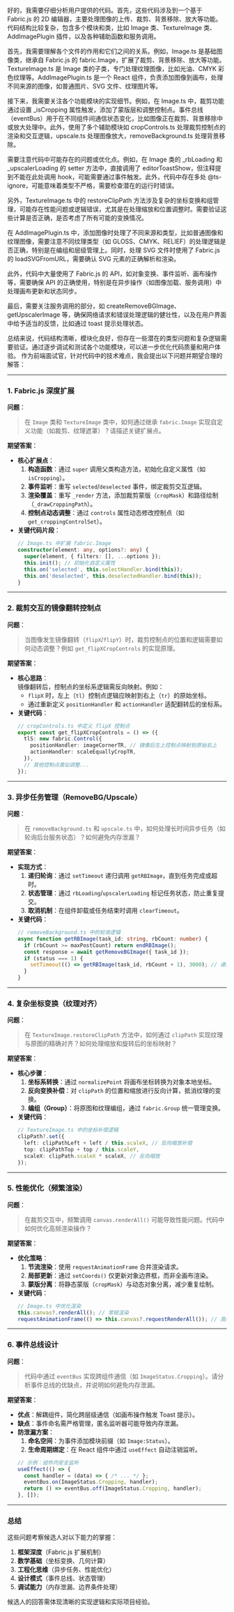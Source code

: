 好的，我需要仔细分析用户提供的代码。首先，这些代码涉及到一个基于 Fabric.js 的 2D 编辑器，主要处理图像的上传、裁剪、背景移除、放大等功能。代码结构比较复杂，包含多个模块和类，比如 Image 类、TextureImage 类、AddImagePlugin 插件，以及各种辅助函数和服务调用。

首先，我需要理解各个文件的作用和它们之间的关系。例如，Image.ts 是基础图像类，继承自 Fabric.js 的 fabric.Image，扩展了裁剪、背景移除、放大等功能。TextureImage.ts 是 Image 类的子类，专门处理纹理图像，比如光油、CMYK 彩色纹理等。AddImagePlugin.ts 是一个 React 组件，负责添加图像到画布，处理不同来源的图像，如普通图片、SVG 文件、纹理图片等。

接下来，我需要关注各个功能模块的实现细节。例如，在 Image.ts 中，裁剪功能通过设置 _isCropping 属性触发，添加了蒙版层和调整控制点。事件总线（eventBus）用于在不同组件间通信状态变化，比如图像正在裁剪、背景移除中或放大处理中。此外，使用了多个辅助模块如 cropControls.ts 处理裁剪控制点的渲染和交互逻辑，upscale.ts 处理图像放大，removeBackground.ts 处理背景移除。

需要注意代码中可能存在的问题或优化点。例如，在 Image 类的 _rbLoading 和 _upscalerLoading 的 setter 方法中，直接调用了 editorToastShow，但注释提到不能在此处调用 hook，可能需要通过事件触发。此外，代码中存在多处 @ts-ignore，可能意味着类型不严格，需要检查潜在的运行时错误。

另外，TextureImage.ts 中的 restoreClipPath 方法涉及复杂的坐标变换和组管理，可能存在性能问题或逻辑错误，尤其是在处理缩放和位置调整时。需要验证这些计算是否正确，是否考虑了所有可能的变换情况。

在 AddImagePlugin.ts 中，添加图像时处理了不同来源和类型，比如普通图像和纹理图像，需要注意不同纹理类型（如 GLOSS、CMYK、RELIEF）的处理逻辑是否正确，特别是在编组和层级管理上。同时，处理 SVG 文件时使用了 Fabric.js 的 loadSVGFromURL，需要确认 SVG 元素的正确解析和渲染。

此外，代码中大量使用了 Fabric.js 的 API，如对象变换、事件监听、画布操作等，需要确保 API 的正确使用，特别是在异步操作（如图像加载、服务调用）中处理画布更新和状态同步。

最后，需要关注服务调用的部分，如 createRemoveBGImage、getUpscalerImage 等，确保网络请求和错误处理逻辑的健壮性，以及在用户界面中给予适当的反馈，比如通过 toast 提示处理状态。

总结来说，代码结构清晰，模块化良好，但存在一些潜在的类型问题和复杂逻辑需要验证。通过逐步调试和测试各个功能模块，可以进一步优化代码质量和用户体验。
作为前端面试官，针对代码中的技术难点，我会提出以下问题并期望合理的解答：

---

### **1. Fabric.js 深度扩展**
**问题**：  
> 在 `Image` 类和 `TextureImage` 类中，如何通过继承 `fabric.Image` 实现自定义功能（如裁剪、纹理遮罩）？请描述关键扩展点。

**期望答案**：  
- **核心扩展点**：
  1. **构造函数**：通过 `super` 调用父类构造方法，初始化自定义属性（如 `isCropping`）。
  2. **事件监听**：重写 `selected`/`deselected` 事件，绑定裁剪交互逻辑。
  3. **渲染覆盖**：重写 `_render` 方法，添加裁剪蒙版（`cropMask`）和路径绘制（`_drawCroppingPath`）。
  4. **控制点动态调整**：通过 `controls` 属性动态修改控制点（如 `get_croppingControlSet`）。
- **关键代码片段**：
  ```typescript
  // Image.ts 中扩展 fabric.Image
  constructor(element: any, options?: any) {
    super(element, { filters: [], ...options });
    this.init(); // 初始化自定义属性
    this.on('selected', this.selectHandler.bind(this));
    this.on('deselected', this.deselectedHandler.bind(this));
  }
  ```

---

### **2. 裁剪交互的镜像翻转控制点**
**问题**：  
> 当图像发生镜像翻转（`flipX`/`flipY`）时，裁剪控制点的位置和逻辑需要如何动态调整？例如 `get_flipXCropControls` 的实现原理。

**期望答案**：  
- **核心思路**：  
  镜像翻转后，控制点的坐标系逻辑需反向映射。例如：
  - `flipX` 时，左上（`tl`）控制点逻辑应映射到右上（`tr`）的原始坐标。
  - 通过重新定义 `positionHandler` 和 `actionHandler` 适配翻转后的坐标系。
- **关键代码**：
  ```typescript
  // cropControls.ts 中定义 flipX 控制点
  export const get_flipXCropControls = () => ({
    tlS: new fabric.Control({
      positionHandler: imageCornerTR, // 镜像后左上控制点映射到原始右上
      actionHandler: scaleEquallyCropTR,
    }),
    // 其他控制点类似调整...
  });
  ```

---

### **3. 异步任务管理（RemoveBG/Upscale）**
**问题**：  
> 在 `removeBackground.ts` 和 `upscale.ts` 中，如何处理长时间异步任务（如轮询后台服务状态）？如何避免内存泄漏？

**期望答案**：  
- **实现方式**：
  1. **递归轮询**：通过 `setTimeout` 递归调用 `getRBImage`，直到任务完成或超时。
  2. **状态管理**：通过 `rbLoading`/`upscalerLoading` 标记任务状态，防止重复提交。
  3. **取消机制**：在组件卸载或任务结束时调用 `clearTimeout`。
- **关键代码**：
  ```typescript
  // removeBackground.ts 中的轮询逻辑
  async function getRBImage(task_id: string, rbCount: number) {
    if (rbCount >= maxPostCount) return endRBImage();
    const response = await getRemoveBGImage({ task_id });
    if (status === 1) {
      setTimeout(() => getRBImage(task_id, rbCount + 1), 3000); // 递归轮询
    }
  }
  ```

---

### **4. 复杂坐标变换（纹理对齐）**
**问题**：  
> 在 `TextureImage.restoreClipPath` 方法中，如何通过 `clipPath` 实现纹理与原图的精确对齐？如何处理缩放和旋转后的坐标映射？

**期望答案**：  
- **核心步骤**：
  1. **坐标系转换**：通过 `normalizePoint` 将画布坐标转换为对象本地坐标。
  2. **反向变换补偿**：对 `clipPath` 的位置和缩放进行反向计算，抵消纹理的变换。
  3. **编组（Group）**：将原图和纹理编组，通过 `fabric.Group` 统一管理变换。
- **关键代码**：
  ```typescript
  // TextureImage.ts 中的坐标补偿逻辑
  clipPath?.set({
    left: clipPathLeft + left / this.scaleX, // 反向缩放补偿
    top: clipPathTop + top / this.scaleY,
    scaleX: clipPath.scaleX * scaleX, // 反向缩放
  });
  ```

---

### **5. 性能优化（频繁渲染）**
**问题**：  
> 在裁剪交互中，频繁调用 `canvas.renderAll()` 可能导致性能问题。代码中如何优化高频渲染操作？

**期望答案**：  
- **优化策略**：
  1. **节流渲染**：使用 `requestAnimationFrame` 合并渲染请求。
  2. **局部更新**：通过 `setCoords()` 仅更新对象边界框，而非全画布渲染。
  3. **蒙版分离**：将静态蒙版（`cropMask`）与动态对象分离，减少重复绘制。
- **关键代码**：
  ```typescript
  // Image.ts 中优化渲染
  this.canvas?.renderAll(); // 常规渲染
  requestAnimationFrame(() => this.canvas?.requestRenderAll()); // 高频时合并
  ```

---

### **6. 事件总线设计**
**问题**：  
> 代码中通过 `eventBus` 实现跨组件通信（如 `ImageStatus.Cropping`）。请分析事件总线的优缺点，并说明如何避免内存泄漏。

**期望答案**：  
- **优点**：解耦组件，简化跨层级通信（如画布操作触发 Toast 提示）。
- **缺点**：事件命名需严格管理，匿名监听器可能导致内存泄漏。
- **防泄漏方案**：
  1. **命名空间**：为事件添加模块前缀（如 `Image:Status`）。
  2. **生命周期绑定**：在 React 组件中通过 `useEffect` 自动注销监听。
  ```typescript
  // 示例：组件内安全监听
  useEffect(() => {
    const handler = (data) => { /* ... */ };
    eventBus.on(ImageStatus.Cropping, handler);
    return () => eventBus.off(ImageStatus.Cropping, handler);
  }, []);
  ```

---

### **总结**
这些问题考察候选人对以下能力的掌握：
1. **框架深度**（Fabric.js 扩展机制）
2. **数学基础**（坐标变换、几何计算）
3. **工程化思维**（异步任务、性能优化）
4. **设计模式**（事件总线、状态管理）
5. **调试能力**（内存泄漏、边界条件处理）

候选人的回答需体现清晰的实现逻辑和实际项目经验。
